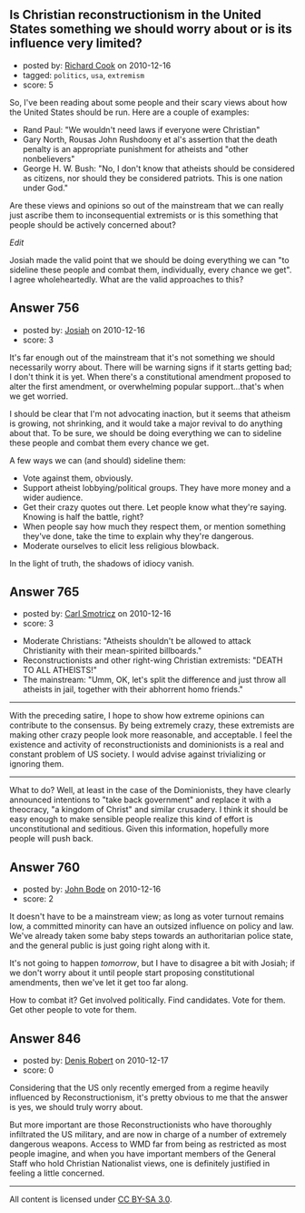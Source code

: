 ## Is Christian reconstructionism in the United States something we should worry about or is its influence very limited?

- posted by: [Richard Cook](https://stackexchange.com/users/-1/65-richard-cook) on 2010-12-16
- tagged: `politics`, `usa`, `extremism`
- score: 5

So, I've been reading about some people and their scary views about how the United States should be run. Here are a couple of examples:

* Rand Paul: "We wouldn't need laws if everyone were Christian"
* Gary North, Rousas John Rushdoony et al's assertion that the death penalty is an appropriate punishment for atheists and "other nonbelievers"
* George H. W. Bush: "No, I don't know that atheists should be considered as citizens, nor should they be considered patriots. This is one nation under God."

Are these views and opinions so out of the mainstream that we can really just ascribe them to inconsequential extremists or is this something that people should be actively concerned about?

*Edit*

Josiah made the valid point that we should be doing everything we can "to sideline these people and combat them, individually, every chance we get". I agree wholeheartedly. What are the valid approaches to this?




## Answer 756

- posted by: [Josiah](https://stackexchange.com/users/-1/88-josiah) on 2010-12-16
- score: 3

It's far enough out of the mainstream that it's not something we should necessarily worry about. There will be warning signs if it starts getting bad; I don't think it is yet. When there's a constitutional amendment proposed to alter the first amendment, or overwhelming popular support...that's when we get worried.

I should be clear that I'm not advocating inaction, but it seems that atheism is growing, not shrinking, and it would take a major revival to do anything about that. To be sure, we should be doing everything we can to sideline these people and combat them every chance we get.

A few ways we can (and should) sideline them:

 - Vote against them, obviously.
 - Support atheist lobbying/political groups. They have more money and a wider audience.
 - Get their crazy quotes out there. Let people know what they're saying. Knowing is half the battle, right?
 - When people say how much they respect them, or mention something they've done, take the time to explain why they're dangerous.
 - Moderate ourselves to elicit less religious blowback.

In the light of truth, the shadows of idiocy vanish.


## Answer 765

- posted by: [Carl Smotricz](https://stackexchange.com/users/-1/228-carl-smotricz) on 2010-12-16
- score: 3

* Moderate Christians: "Atheists shouldn't be allowed to attack Christianity with their mean-spirited billboards."
* Reconstructionists and other right-wing Christian extremists: "DEATH TO ALL ATHEISTS!"
* The mainstream: "Umm, OK, let's split the difference and just throw all atheists in jail, together with their abhorrent homo friends."

----

With the preceding satire, I hope to show how extreme opinions can contribute to the consensus. By being extremely crazy, these extremists are making other crazy people look more reasonable, and acceptable. I feel the existence and activity of reconstructionists and dominionists is a real and constant problem of US society. I would advise against trivializing or ignoring them.

----

What to do? Well, at least in the case of the Dominionists, they have clearly announced intentions to "take back government" and replace it with a theocracy, "a kingdom of Christ" and similar crusadery. I think it should be easy enough to make sensible people realize this kind of effort is unconstitutional and seditious. Given this information, hopefully more people will push back.


## Answer 760

- posted by: [John Bode](https://stackexchange.com/users/-1/117-john-bode) on 2010-12-16
- score: 2

It doesn't have to be a mainstream view; as long as voter turnout remains low, a committed minority can have an outsized influence on policy and law.  We've already taken some baby steps towards an authoritarian police state, and the general public is just going right along with it.  

It's not going to happen *tomorrow*, but I have to disagree a bit with Josiah; if we don't worry about it until people start proposing constitutional amendments, then we've let it get too far along.  

How to combat it?  Get involved politically.  Find candidates.  Vote for them.  Get other people to vote for them.  


## Answer 846

- posted by: [Denis Robert](https://stackexchange.com/users/-1/122-denis-robert) on 2010-12-17
- score: 0

Considering that the US only recently emerged from a regime heavily influenced by Reconstructionism, it's pretty obvious to me that the answer is yes, we should truly worry about. 

But more important are those Reconstructionists who have thoroughly infiltrated the US military, and are now in charge of a number of extremely dangerous weapons. Access to WMD far from being as restricted as most people imagine, and when you have important members of the General Staff who hold Christian Nationalist views, one is definitely justified in feeling a little concerned.



---

All content is licensed under [CC BY-SA 3.0](https://creativecommons.org/licenses/by-sa/3.0/).
